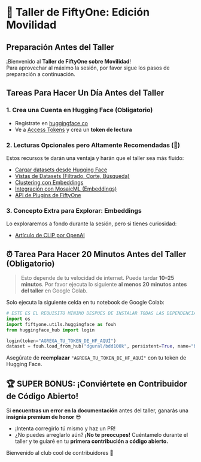 # 🚦 Taller de FiftyOne: Edición Movilidad 
## Preparación Antes del Taller

¡Bienvenido al **Taller de FiftyOne sobre Movilidad**!  
Para aprovechar al máximo la sesión, por favor sigue los pasos de preparación a continuación.


## Tareas Para Hacer **Un Día Antes** del Taller

### 1. Crea una Cuenta en Hugging Face (**Obligatorio**)
- Regístrate en [huggingface.co](https://huggingface.co/join)
- Ve a [Access Tokens](https://huggingface.co/settings/tokens) y crea un **token de lectura**


### 2. Lecturas Opcionales pero Altamente Recomendadas (📖)
Estos recursos te darán una ventaja y harán que el taller sea más fluido:

- [Cargar datasets desde Hugging Face](https://docs.voxel51.com/integrations/huggingface.html#loading-datasets-from-the-hub)
- [Vistas de Datasets (Filtrado, Corte, Búsqueda)](https://docs.voxel51.com/user_guide/using_views.html)
- [Clustering con Embeddings](https://docs.voxel51.com/tutorials/clustering.html?highlight=embedding)
- [Integración con MosaicML (Embeddings)](https://docs.voxel51.com/integrations/mosaic.html?highlight=embedding)
- [API de Plugins de FiftyOne](https://docs.voxel51.com/api/fiftyone.plugins.html?highlight=plugin#module-fiftyone.plugins)



### 3. Concepto Extra para Explorar: **Embeddings**
Lo exploraremos a fondo durante la sesión, pero si tienes curiosidad:
- [Artículo de CLIP por OpenAI](https://arxiv.org/abs/2103.00020)



## ⏰ Tarea Para Hacer **20 Minutos Antes** del Taller (**Obligatorio**)

> Esto depende de tu velocidad de internet. Puede tardar **10–25 minutos**. Por favor ejecuta lo siguiente **al menos 20 minutos antes del taller** en Google Colab.

Solo ejecuta la siguiente celda en tu notebook de Google Colab:

```python
# ESTE ES EL REQUISITO MÍNIMO DESPUÉS DE INSTALAR TODAS LAS DEPENDENCIAS.
import os
import fiftyone.utils.huggingface as fouh
from huggingface_hub import login

login(token="AGREGA_TU_TOKEN_DE_HF_AQUÍ") 
dataset = fouh.load_from_hub("dgural/bdd100k", persistent=True, name="bdd100k_test")
````

Asegúrate de **reemplazar** `"AGREGA_TU_TOKEN_DE_HF_AQUÍ"` con tu token de Hugging Face.

## 🏆 SUPER BONUS: ¡Conviértete en Contribuidor de Código Abierto!

Si **encuentras un error en la documentación** antes del taller, ganarás una **insignia premium de honor** 😎

* ¡Intenta corregirlo tú mismo y haz un PR!
* ¿No puedes arreglarlo aún? **¡No te preocupes!** Cuéntamelo durante el taller y te guiaré en tu **primera contribución a código abierto.**

Bienvenido al club cool de contribuidores 🚀